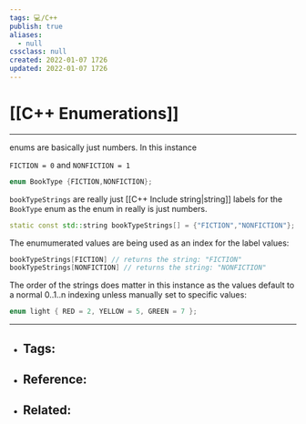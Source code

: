 ```yaml
---
tags: 💻️/C++
publish: true
aliases:
  - null
cssclass: null
created: 2022-01-07 1726
updated: 2022-01-07 1726
---
```


# [[C++ Enumerations]]

---

enums are basically just numbers. In this instance 

`FICTION = 0` and `NONFICTION = 1`

```cpp
enum BookType {FICTION,NONFICTION};
```

`bookTypeStrings` are really just [[C++ Include string|string]] labels for the `BookType` enum as the enum in really is just numbers.

```cpp
static const std::string bookTypeStrings[] = {"FICTION","NONFICTION"};
```

The enumumerated values are being used as an index for the label values:

```cpp
bookTypeStrings[FICTION] // returns the string: "FICTION"
bookTypeStrings[NONFICTION] // returns the string: "NONFICTION"
```

The order of the strings does matter in this instance as the values default to a normal 0..1..n indexing unless manually set to specific values:

```cpp
enum light { RED = 2, YELLOW = 5, GREEN = 7 };
```

---

- Tags: 
	- 
- Reference:
	- 
- Related:
	- 
